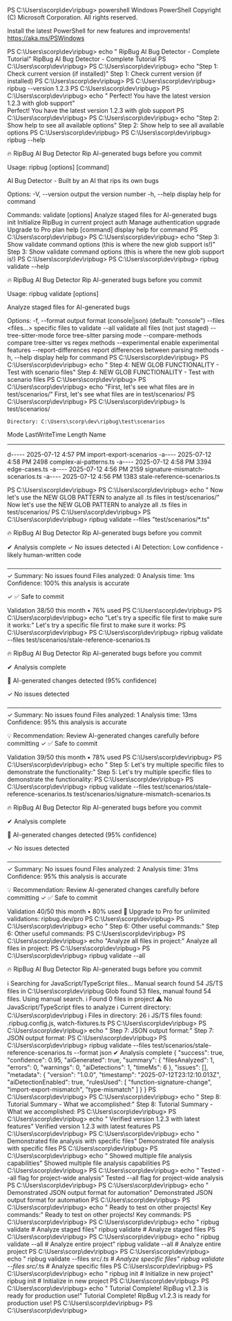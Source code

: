 PS C:\Users\scorp\dev\ripbug> powershell
Windows PowerShell
Copyright (C) Microsoft Corporation. All rights reserved.

Install the latest PowerShell for new features and improvements! https://aka.ms/PSWindows

PS C:\Users\scorp\dev\ripbug> echo " RipBug AI Bug Detector - Complete Tutorial"
 RipBug AI Bug Detector - Complete Tutorial
PS C:\Users\scorp\dev\ripbug> 
PS C:\Users\scorp\dev\ripbug> echo "Step 1: Check current version (if installed)"
Step 1: Check current version (if installed)
PS C:\Users\scorp\dev\ripbug> 
PS C:\Users\scorp\dev\ripbug> ripbug --version
1.2.3
PS C:\Users\scorp\dev\ripbug> 
PS C:\Users\scorp\dev\ripbug> echo " Perfect! You have the latest version 1.2.3 with glob support"    
 Perfect! You have the latest version 1.2.3 with glob support
PS C:\Users\scorp\dev\ripbug>
PS C:\Users\scorp\dev\ripbug> echo "Step 2: Show help to see all available options"
Step 2: Show help to see all available options
PS C:\Users\scorp\dev\ripbug>
PS C:\Users\scorp\dev\ripbug> ripbug --help

🔥 RipBug AI Bug Detector
   Rip AI-generated bugs before you commit

Usage: ripbug [options] [command]

AI Bug Detector - Built by an AI that rips its own bugs

Options:
  -V, --version       output the version number
  -h, --help          display help for command

Commands:
  validate [options]  Analyze staged files for AI-generated bugs
  init                Initialize RipBug in current project
  auth                Manage authentication
  upgrade             Upgrade to Pro plan
  help [command]      display help for command
PS C:\Users\scorp\dev\ripbug>
PS C:\Users\scorp\dev\ripbug> echo "Step 3: Show validate command options (this is where the new glob support is!)"
Step 3: Show validate command options (this is where the new glob support is!)
PS C:\Users\scorp\dev\ripbug>
PS C:\Users\scorp\dev\ripbug> ripbug validate --help

🔥 RipBug AI Bug Detector
   Rip AI-generated bugs before you commit

Usage: ripbug validate [options]

Analyze staged files for AI-generated bugs

Options:
  -f, --format <type>   output format (console|json) (default: "console")
  --files <files...>    specific files to validate
  --all                 validate all files (not just staged)
  --tree-sitter-mode    force tree-sitter parsing mode
  --compare-methods     compare tree-sitter vs regex methods
  --experimental        enable experimental features
  --report-differences  report differences between parsing methods
  -h, --help            display help for command
PS C:\Users\scorp\dev\ripbug>
PS C:\Users\scorp\dev\ripbug> echo " Step 4: NEW GLOB FUNCTIONALITY - Test with scenario files"
 Step 4: NEW GLOB FUNCTIONALITY - Test with scenario files
PS C:\Users\scorp\dev\ripbug> 
PS C:\Users\scorp\dev\ripbug> echo "First, let's see what files are in test/scenarios/"
First, let's see what files are in test/scenarios/
PS C:\Users\scorp\dev\ripbug>
PS C:\Users\scorp\dev\ripbug> ls test/scenarios/


    Directory: C:\Users\scorp\dev\ripbug\test\scenarios


Mode                 LastWriteTime         Length Name
----                 -------------         ------ ----
d-----        2025-07-12   4:57 PM                import-export-scenarios
-a----        2025-07-12   4:58 PM           2498 complex-ai-patterns.ts
-a----        2025-07-12   4:58 PM           3394 edge-cases.ts
-a----        2025-07-12   4:56 PM           2159 signature-mismatch-scenarios.ts
-a----        2025-07-12   4:56 PM           1383 stale-reference-scenarios.ts


PS C:\Users\scorp\dev\ripbug>
PS C:\Users\scorp\dev\ripbug> echo " Now let's use the NEW GLOB PATTERN to analyze all .ts files in test/scenarios/"
 Now let's use the NEW GLOB PATTERN to analyze all .ts files in test/scenarios/
PS C:\Users\scorp\dev\ripbug> 
PS C:\Users\scorp\dev\ripbug> ripbug validate --files "test/scenarios/*.ts"

🔥 RipBug AI Bug Detector
   Rip AI-generated bugs before you commit

✔ Analysis complete
✓ No issues detected
ℹ️ AI Detection: Low confidence - likely human-written code

──────────────────────────────────────────────────
✓ Summary: No issues found
Files analyzed: 0
Analysis time: 1ms
Confidence: 100% this analysis is accurate

✓ ✅ Safe to commit

Validation 38/50 this month • 76% used
PS C:\Users\scorp\dev\ripbug> 
PS C:\Users\scorp\dev\ripbug> echo "Let's try a specific file first to make sure it works:"
Let's try a specific file first to make sure it works:
PS C:\Users\scorp\dev\ripbug>
PS C:\Users\scorp\dev\ripbug> ripbug validate --files test/scenarios/stale-reference-scenarios.ts

🔥 RipBug AI Bug Detector
   Rip AI-generated bugs before you commit

✔ Analysis complete

🤖 AI-generated changes detected (95% confidence)

✓ No issues detected

──────────────────────────────────────────────────
✓ Summary: No issues found
Files analyzed: 1
Analysis time: 13ms
Confidence: 95% this analysis is accurate

💡 Recommendation: Review AI-generated changes carefully before committing
✓ ✅ Safe to commit

Validation 39/50 this month • 78% used
PS C:\Users\scorp\dev\ripbug> 
PS C:\Users\scorp\dev\ripbug> echo " Step 5: Let's try multiple specific files to demonstrate the functionality:"
 Step 5: Let's try multiple specific files to demonstrate the functionality:
PS C:\Users\scorp\dev\ripbug>
PS C:\Users\scorp\dev\ripbug> ripbug validate --files test/scenarios/stale-reference-scenarios.ts test/scenarios/signature-mismatch-scenarios.ts

🔥 RipBug AI Bug Detector
   Rip AI-generated bugs before you commit

✔ Analysis complete

🤖 AI-generated changes detected (95% confidence)

✓ No issues detected

──────────────────────────────────────────────────
✓ Summary: No issues found
Files analyzed: 2
Analysis time: 31ms
Confidence: 95% this analysis is accurate

💡 Recommendation: Review AI-generated changes carefully before committing
✓ ✅ Safe to commit

Validation 40/50 this month • 80% used
🚀 Upgrade to Pro for unlimited validations: ripbug.dev/pro
PS C:\Users\scorp\dev\ripbug> 
PS C:\Users\scorp\dev\ripbug> echo " Step 6: Other useful commands:"
 Step 6: Other useful commands:
PS C:\Users\scorp\dev\ripbug>
PS C:\Users\scorp\dev\ripbug> echo "Analyze all files in project:"
Analyze all files in project:
PS C:\Users\scorp\dev\ripbug>
PS C:\Users\scorp\dev\ripbug> ripbug validate --all

🔥 RipBug AI Bug Detector
   Rip AI-generated bugs before you commit

ℹ️ Searching for JavaScript/TypeScript files...
Manual search found 54 JS/TS files in C:\Users\scorp\dev\ripbug
Glob found 53 files, manual found 54 files. Using manual search.
ℹ️ Found 0 files in project
⚠️ No JavaScript/TypeScript files to analyze
ℹ️ Current directory: C:\Users\scorp\dev\ripbug
ℹ️ Files in directory: 26
ℹ️ JS/TS files found: .ripbug.config.js, watch-fixtures.ts
PS C:\Users\scorp\dev\ripbug> 
PS C:\Users\scorp\dev\ripbug> echo " Step 7: JSON output format:"
 Step 7: JSON output format:
PS C:\Users\scorp\dev\ripbug>
PS C:\Users\scorp\dev\ripbug> ripbug validate --files test/scenarios/stale-reference-scenarios.ts --format json
✔ Analysis complete
{
  "success": true,
  "confidence": 0.95,
  "aiGenerated": true,
  "summary": {
    "filesAnalyzed": 1,
    "errors": 0,
    "warnings": 0,
    "aiDetections": 1,
    "timeMs": 6
  },
  "issues": [],
  "metadata": {
    "version": "1.0.0",
    "timestamp": "2025-07-12T23:12:10.013Z",
    "aiDetectionEnabled": true,
    "rulesUsed": [
      "function-signature-change",
      "import-export-mismatch",
      "type-mismatch"
    ]
  }
}
PS C:\Users\scorp\dev\ripbug> 
PS C:\Users\scorp\dev\ripbug> echo " Step 8: Tutorial Summary - What we accomplished:"
 Step 8: Tutorial Summary - What we accomplished:
PS C:\Users\scorp\dev\ripbug>
PS C:\Users\scorp\dev\ripbug> echo " Verified version 1.2.3 with latest features"
 Verified version 1.2.3 with latest features
PS C:\Users\scorp\dev\ripbug>
PS C:\Users\scorp\dev\ripbug> echo " Demonstrated file analysis with specific files"
 Demonstrated file analysis with specific files
PS C:\Users\scorp\dev\ripbug>
PS C:\Users\scorp\dev\ripbug> echo " Showed multiple file analysis capabilities"
 Showed multiple file analysis capabilities
PS C:\Users\scorp\dev\ripbug> 
PS C:\Users\scorp\dev\ripbug> echo " Tested --all flag for project-wide analysis"
 Tested --all flag for project-wide analysis
PS C:\Users\scorp\dev\ripbug>
PS C:\Users\scorp\dev\ripbug> echo " Demonstrated JSON output format for automation"
 Demonstrated JSON output format for automation
PS C:\Users\scorp\dev\ripbug>
PS C:\Users\scorp\dev\ripbug> echo " Ready to test on other projects! Key commands:"
 Ready to test on other projects! Key commands:
PS C:\Users\scorp\dev\ripbug>
PS C:\Users\scorp\dev\ripbug> echo "  ripbug validate                    # Analyze staged files"
  ripbug validate                    # Analyze staged files
PS C:\Users\scorp\dev\ripbug>
PS C:\Users\scorp\dev\ripbug> echo "  ripbug validate --all              # Analyze entire project"
  ripbug validate --all              # Analyze entire project
PS C:\Users\scorp\dev\ripbug>
PS C:\Users\scorp\dev\ripbug> echo "  ripbug validate --files src/*.ts   # Analyze specific files"
  ripbug validate --files src/*.ts   # Analyze specific files
PS C:\Users\scorp\dev\ripbug> 
PS C:\Users\scorp\dev\ripbug> echo "  ripbug init                        # Initialize in new project"
  ripbug init                        # Initialize in new project
PS C:\Users\scorp\dev\ripbug>
PS C:\Users\scorp\dev\ripbug> echo " Tutorial Complete! RipBug v1.2.3 is ready for production use!"
 Tutorial Complete! RipBug v1.2.3 is ready for production use!
PS C:\Users\scorp\dev\ripbug>
PS C:\Users\scorp\dev\ripbug>